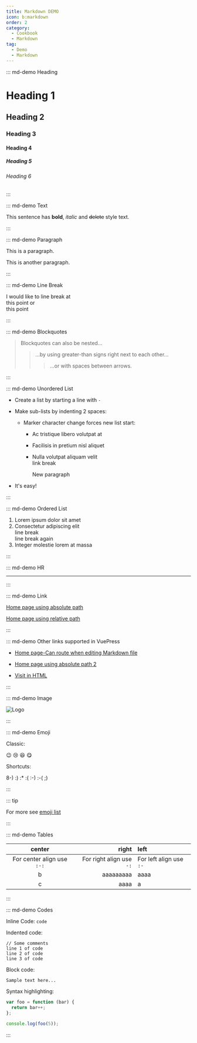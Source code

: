 ```yaml
---
title: Markdown DEMO
icon: b:markdown
order: 2
category:
  - Cookbook
  - Markdown
tag:
  - Demo
  - Markdown
---
```


<!-- markdownlint-disable -->

::: md-demo Heading

# Heading 1

## Heading 2

### Heading 3

#### Heading 4

##### Heading 5

###### Heading 6

:::

<!-- markdownlint-restore -->

::: md-demo Text

This sentence has **bold**, _italic_ and ~~delete~~ style text.

:::

::: md-demo Paragraph

This is a paragraph.

This is another paragraph.

:::

::: md-demo Line Break

I would like to line break at  
this point or\
this point

:::

::: md-demo Blockquotes

> Blockquotes can also be nested...
>
> > ...by using greater-than signs right next to each other...
> >
> > > ...or with spaces between arrows.

:::

::: md-demo Unordered List

- Create a list by starting a line with `-`
- Make sub-lists by indenting 2 spaces:

  - Marker character change forces new list start:

    - Ac tristique libero volutpat at
    - Facilisis in pretium nisl aliquet
    - Nulla volutpat aliquam velit  
      link break

      New paragraph

- It's easy!

:::

::: md-demo Ordered List

1. Lorem ipsum dolor sit amet
1. Consectetur adipiscing elit  
   line break\
   line break again
1. Integer molestie lorem at massa

:::

::: md-demo HR

---

:::

::: md-demo Link

[Home page using absolute path](/)

[Home page using relative path](../../README.md)

:::

::: md-demo Other links supported in VuePress

- [Home page-Can route when editing Markdown file](../../README.md)

- [Home page using absolute path 2](/README.md)

- [Visit in HTML](../../index.html)

:::

::: md-demo Image

![Logo](/logo.png)

:::

::: md-demo Emoji

Classic:

:wink: :cry: :laughing: :yum:

Shortcuts:

8-) :) :\* :( :-) :-( ;)

:::

::: tip

For more see [emoji list](emoji/README.md)

:::

::: md-demo Tables

|           center           |                    right | left                    |
| :------------------------: | -----------------------: | :---------------------- |
| For center align use `:-:` | For right align use `-:` | For left align use `:-` |
|             b              |                aaaaaaaaa | aaaa                    |
|             c              |                     aaaa | a                       |

:::

::: md-demo Codes

Inline Code: `code`

Indented code:

    // Some comments
    line 1 of code
    line 2 of code
    line 3 of code

Block code:

```
Sample text here...
```

Syntax highlighting:

```js
var foo = function (bar) {
  return bar++;
};

console.log(foo(5));
```

:::
